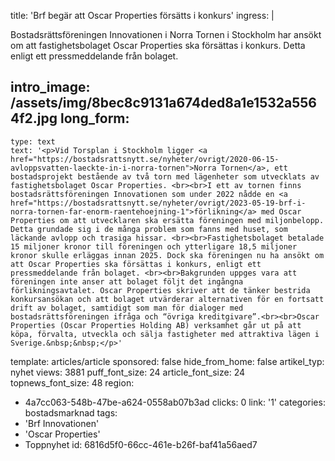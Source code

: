 title: 'Brf begär att Oscar Properties försätts i konkurs'
ingress: |
  <p>Bostadsrättsföreningen Innovationen i Norra Tornen i Stockholm har ansökt om att fastighetsbolaget Oscar Properties ska försättas i konkurs. Detta enligt ett pressmeddelande från bolaget.
  </p>
  
intro_image: /assets/img/8bec8c9131a674ded8a1e1532a5564f2.jpg
long_form:
  -
    type: text
    text: '<p>Vid Torsplan i Stockholm ligger <a href="https://bostadsrattsnytt.se/nyheter/ovrigt/2020-06-15-avloppsvatten-laeckte-in-i-norra-tornen">Norra Tornen</a>, ett bostadsprojekt bestående av två torn med lägenheter som utvecklats av fastighetsbolaget Oscar Properties. <br><br>I ett av tornen finns bostadsrättsföreningen Innovationen som under 2022 nådde en <a href="https://bostadsrattsnytt.se/nyheter/ovrigt/2023-05-19-brf-i-norra-tornen-far-enorm-raentehoejning-1">förlikning</a> med Oscar Properties om att utvecklaren ska ersätta föreningen med miljonbelopp. Detta grundade sig i de många problem som fanns med huset, som läckande avlopp och trasiga hissar. <br><br>Fastighetsbolaget betalade 15 miljoner kronor till föreningen och ytterligare 18,5 miljoner kronor skulle erläggas innan 2025. Dock ska föreningen nu ha ansökt om att Oscar Properties ska försättas i konkurs, enligt ett pressmeddelande från bolaget. <br><br>Bakgrunden uppges vara att föreningen inte anser att bolaget följt det ingångna förlikningsavtalet. Oscar Properties skriver att de tänker bestrida konkursansökan och att bolaget utvärderar alternativen för en fortsatt drift av bolaget, samtidigt som man för dialoger med bostadsrättsföreningen ifråga och “övriga kreditgivare”.<br><br>Oscar Properties (Oscar Properties Holding AB) verksamhet går ut på att köpa, förvalta, utveckla och sälja fastigheter med attraktiva lägen i Sverige.&nbsp;&nbsp;</p>'
template: articles/article
sponsored: false
hide_from_home: false
artikel_typ: nyhet
views: 3881
puff_font_size: 24
article_font_size: 24
topnews_font_size: 48
region:
  - 4a7cc063-548b-47be-a624-0558ab07b3ad
clicks: 0
link: '1'
categories: bostadsmarknad
tags:
  - 'Brf Innovationen'
  - 'Oscar Properties'
  - Toppnyhet
id: 6816d5f0-66cc-461e-b26f-baf41a56aed7
